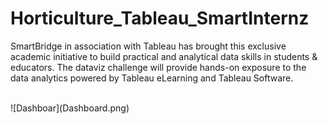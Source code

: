 # Horticulture_Tableau_SmartInternz
SmartBridge in association with Tableau has brought this exclusive academic initiative to build practical and analytical data skills in students &amp; educators. The dataviz challenge will provide hands-on exposure to the data analytics powered by Tableau eLearning and Tableau Software.


<br/>
![Dashboar](Dashboard.png)
